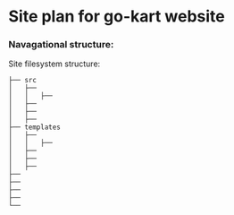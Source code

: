 # Site plan for go-kart website



### Navagational structure:

Site filesystem structure:

``` 
├── src
│   ├── 
│   │   ├── 
│   ├── 
│   ├── 
│   ├── 
├── templates
│   ├── 
│   │   ├── 
│   ├── 
│   ├── 
│   ├── 
├── 
├── 
├── 
├── 
└── 

```